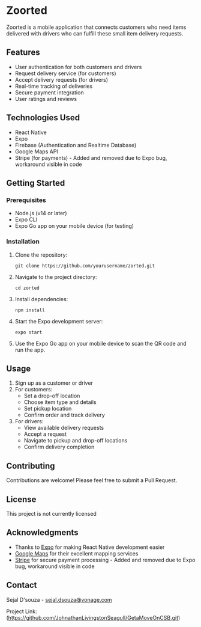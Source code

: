 # Zoorted

Zoorted is a mobile application that connects customers who need items delivered with drivers who can fulfill these small item delivery requests.

## Features

- User authentication for both customers and drivers
- Request delivery service (for customers)
- Accept delivery requests (for drivers)
- Real-time tracking of deliveries
- Secure payment integration
- User ratings and reviews

## Technologies Used

- React Native
- Expo
- Firebase (Authentication and Realtime Database)
- Google Maps API
- Stripe (for payments) - Added and removed due to Expo bug, workaround visible in code

## Getting Started

### Prerequisites

- Node.js (v14 or later)
- Expo CLI
- Expo Go app on your mobile device (for testing)

### Installation

1. Clone the repository:

   ```
   git clone https://github.com/yourusername/zorted.git
   ```

2. Navigate to the project directory:

   ```
   cd zorted
   ```

3. Install dependencies:

   ```
   npm install
   ```

4. Start the Expo development server:

   ```
   expo start
   ```

5. Use the Expo Go app on your mobile device to scan the QR code and run the app.

## Usage

1. Sign up as a customer or driver
2. For customers:
   - Set a drop-off location
   - Choose item type and details
   - Set pickup location
   - Confirm order and track delivery
3. For drivers:
   - View available delivery requests
   - Accept a request
   - Navigate to pickup and drop-off locations
   - Confirm delivery completion

## Contributing

Contributions are welcome! Please feel free to submit a Pull Request.

## License

This project is not currently licensed

## Acknowledgments

- Thanks to [Expo](https://expo.dev/) for making React Native development easier
- [Google Maps](https://developers.google.com/maps) for their excellent mapping services
- [Stripe](https://stripe.com/) for secure payment processing - Added and removed due to Expo bug, workaround visible in code

## Contact

Sejal D'souza - sejal.dsouza@vonage.com

Project Link: (https://github.com/JohnathanLivingstonSeagull/GetaMoveOnCSB.git)
